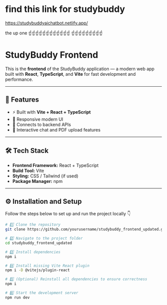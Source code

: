 # find this link for studybuddy  

https://studybuddyaichatbot.netlify.app/

the up one ☝☝☝☝☝☝☝☝☝☝☝☝
☝☝☝☝☝☝☝☝☝


# StudyBuddy Frontend

This is the **frontend** of the StudyBuddy application — a modern web app built with **React**, **TypeScript**, and **Vite** for fast development and performance.

---

## 🚀 Features
- ⚡ Built with **Vite + React + TypeScript**
- 🎨 Responsive modern UI
- 🔗 Connects to backend APIs
- 💬 Interactive chat and PDF upload features

---

## 🛠️ Tech Stack
- **Frontend Framework:** React + TypeScript  
- **Build Tool:** Vite  
- **Styling:** CSS / Tailwind (if used)  
- **Package Manager:** npm  

---

## ⚙️ Installation and Setup

Follow the steps below to set up and run the project locally 👇

```bash
# 1️⃣ Clone the repository
git clone https://github.com/yourusername/studybuddy_frontend_updated.git

# 2️⃣ Navigate to the project folder
cd studybuddy_frontend_updated

# 3️⃣ Install dependencies
npm i

# 4️⃣ Install missing Vite React plugin
npm i -D @vitejs/plugin-react

# 5️⃣ (Optional) Reinstall all dependencies to ensure correctness
npm i

# 6️⃣ Start the development server
npm run dev
